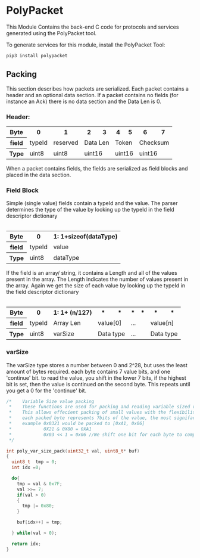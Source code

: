 # PolyPacket

This Module Contains the back-end C code for protocols and services generated using the PolyPacket tool.

To generate services for this module, install the PolyPacket Tool:
```bash
pip3 install polypacket
```

## Packing

This section describes how packets are serialized. Each packet contains a header and an optional data section. If a packet contains no fields (for instance an Ack) there is no data section and the Data Len is 0.


### Header:
<table>
    <tr>
        <th> Byte</th>
        <th>0</th>
        <th>1</th>
        <th>2</th>
        <th>3</th>
        <th>4</th>
        <th>5</th>
        <th>6</th>
        <th>7</th>
    </tr>
    <tr>
        <th> field</th>
        <td>typeId</td>
        <td>reserved</td>
        <td colspan="2">Data Len</td>
        <td colspan="2">Token</td>
        <td colspan="2">Checksum</td>
    </tr>
        <tr>
        <th> Type</th>
        <td>uint8</td>
        <td>uint8</td>
        <td colspan="2">uint16</td>
        <td colspan="2">uint16</td>
        <td colspan="2">uint16</td>
    </tr>
<table>


When a packet contains fields, the fields are serialized as field blocks and placed in the data section.
### Field Block

Simple (single value) fields contain a typeId and the value. The parser determines the type of the value by looking up the typeId in the field descriptor dictionary

<table>
    <tr>
        <th> Byte</th>
        <th>0</th>
        <th>1: 1+sizeof(dataType)</th>
    </tr>
    <tr>
        <th> field</th>
        <td>typeId</td>
        <td >value</td>
    </tr>
        <tr>
        <th> Type</th>
        <td>uint8</td>
        <td>dataType</td>
    </tr>
<table>

If the field is an array/ string, it contains a Length and all of the values present in the array. The Length indicates the number of values present in the array. Again we get the size of each value by looking up the typeId in the field descriptor dictionary

<table>
    <tr>
        <th> Byte</th>
        <th>0</th>
        <th>1: 1+ (n/127)</th>
        <th>*</th>
        <th>*</th>
        <th>*</th>
        <th>*</th>
        <th>*</th>
        <th>*</th>
    </tr>
    <tr>
        <th> field</th>
        <td>typeId</td>
        <td>Array Len</td>
        <td colspan="2">value[0]</td>
        <td colspan="2">...</td>
        <td colspan="2">value[n]</td>
    </tr>
        <tr>
        <th> Type</th>
        <td>uint8</td>
        <td>varSize</td>
        <td colspan="2">Data type</td>
        <td colspan="2">...</td>
        <td colspan="2">Data type</td>
    </tr>
<table>

### varSize

The varSize type stores a number between 0 and 2^28, but uses the least amount of bytes required. each byte contains 7 value bits, and one 'continue' bit. to read the value, you shift in the lower 7 bits, if the highest bit is set, then the value is continued on the second byte. This repeats until you get a 0 for the 'continue' bit. 

```c
/*    Variable Size value packing
 *    These functions are used for packing and reading variable sized values
 *    This allows effecient packing of small values with the flexibility to still use larger values (up to 2^28). anything under 7bits is not affected
 *    each packed byte represents 7bits of the value, the most signifacant bit is used to indicate if the value is continued on the next byte
 *    example 0x0321 would be packed to [0xA1, 0x06]
 *            0X21 & 0X80 = 0XA1
 *            0x03 << 1 = 0x06 //We shift one bit for each byte to compensate for the bit used as the continuation flag
 */

int poly_var_size_pack(uint32_t val, uint8_t* buf)
{
  uint8_t  tmp = 0;
  int idx =0;

  do{
    tmp = val & 0x7F;
    val >>= 7;
    if(val > 0)
    {
      tmp |= 0x80;
    }

    buf[idx++] = tmp;

  } while(val > 0);

  return idx;
}
```
